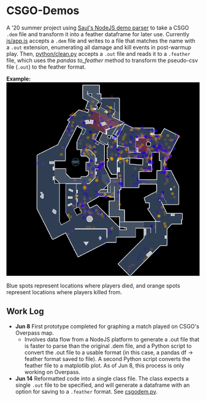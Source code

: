 # CSGO-Demos  

A '20 summer project using [Saul's NodeJS demo parser](https://github.com/saul/demofile) to take a CSGO `.dem` file and transform it into a feather dataframe for later use. Currently [js/app.js](js/app.js) accepts a `.dem` file and writes to a file that matches the name with a `.out` extension, enumerating all damage and kill events in post-warmup play. Then, [python/clean.py](python/clean.py) accepts a `.out` file and reads it to a `.feather` file, which uses the *pandas to_feather* method to transform the pseudo-csv file (`.out`) to the feather format.  

**Example:**  
![Example output](sample.png)

Blue spots represent locations where players died, and orange spots represent locations where players killed from.


## Work Log  
* **Jun 8** First prototype completed for graphing a match played on CSGO's Overpass map.  
  * Involves data flow from a NodeJS platform to generate a .out file that is faster to parse than the original .dem file, and a Python script to convert the .out file to a usable format (in this case, a pandas df -> feather format saved to file). A second Python script converts the feather file to a matplotlib plot. As of Jun 8, this process is only working on Overpass.  
* **Jun 14** Reformatted code into a single class file. The class expects a single `.out` file to be specified, and will generate a dataframe with an option for saving to a `.feather` format. See [csgodem.py](python/csgodem.py).